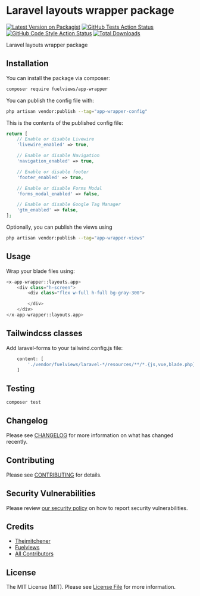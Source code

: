 # Laravel layouts wrapper package

[![Latest Version on Packagist](https://img.shields.io/packagist/v/fuelviews/app-wrapper.svg?style=flat-square)](https://packagist.org/packages/fuelviews/app-wrapper)
[![GitHub Tests Action Status](https://img.shields.io/github/actions/workflow/status/fuelviews/app-wrapper/run-tests.yml?branch=main&label=tests&style=flat-square)](https://github.com/fuelviews/app-wrapper/actions?query=workflow%3Arun-tests+branch%3Amain)
[![GitHub Code Style Action Status](https://img.shields.io/github/actions/workflow/status/fuelviews/app-wrapper/fix-php-code-style-issues.yml?label=code%20style&style=flat-square)](https://github.com/fuelviews/app-wrapper/actions?query=workflow%3A"Fix+PHP+code+style+issues")
[![Total Downloads](https://img.shields.io/packagist/dt/fuelviews/app-wrapper.svg?style=flat-square)](https://packagist.org/packages/fuelviews/app-wrapper)

Laravel layouts wrapper package

## Installation

You can install the package via composer:

```bash
composer require fuelviews/app-wrapper
```

You can publish the config file with:

```bash
php artisan vendor:publish --tag="app-wrapper-config"
```

This is the contents of the published config file:

```php
return [
    // Enable or disable Livewire
    'livewire_enabled' => true,

    // Enable or disable Navigation
    'navigation_enabled' => true,

    // Enable or disable footer
    'footer_enabled' => true,

    // Enable or disable Forms Modal
    'forms_modal_enabled' => false,

    // Enable or disable Google Tag Manager
    'gtm_enabled' => false,
];
```

Optionally, you can publish the views using

```bash
php artisan vendor:publish --tag="app-wrapper-views"
```

## Usage

Wrap your blade files using:

```php
<x-app-wrapper::layouts.app>
    <div class="h-screen">
        <div class="flex w-full h-full bg-gray-300">

        </div>
    </div>
</x-app-wrapper::layouts.app>
```

## Tailwindcss classes

Add laravel-forms to your tailwind.config.js file:

```javascript
    content: [
        './vendor/fuelviews/laravel-*/resources/**/*.{js,vue,blade.php}',
    ]
```

## Testing

```bash
composer test
```

## Changelog

Please see [CHANGELOG](CHANGELOG.md) for more information on what has changed recently.

## Contributing

Please see [CONTRIBUTING](CONTRIBUTING.md) for details.

## Security Vulnerabilities

Please review [our security policy](../../security/policy) on how to report security vulnerabilities.

## Credits

- [Thejmitchener](https://github.com/thejmitchener)
- [Fuelviews](https://github.com/fuelviews)
- [All Contributors](../../contributors)

## License

The MIT License (MIT). Please see [License File](LICENSE.md) for more information.
